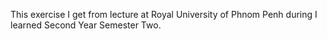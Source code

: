 This exercise I get from lecture at Royal University of Phnom Penh during I learned Second Year Semester Two.
